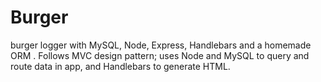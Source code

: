 # Burger
burger logger with MySQL, Node, Express, Handlebars and a homemade ORM . Follows MVC design pattern; uses Node and MySQL to query and route data in  app, and Handlebars to generate HTML.
